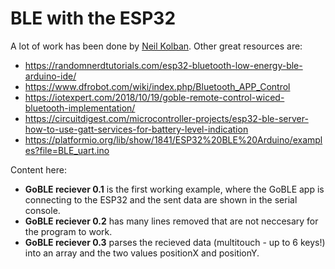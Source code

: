 # BLE with the ESP32

A lot of work has been done by [Neil Kolban](https://github.com/nkolban/esp32-snippets). Other great resources are:
- https://randomnerdtutorials.com/esp32-bluetooth-low-energy-ble-arduino-ide/
- https://www.dfrobot.com/wiki/index.php/Bluetooth_APP_Control
- https://iotexpert.com/2018/10/19/goble-remote-control-wiced-bluetooth-implementation/
- https://circuitdigest.com/microcontroller-projects/esp32-ble-server-how-to-use-gatt-services-for-battery-level-indication
- https://platformio.org/lib/show/1841/ESP32%20BLE%20Arduino/examples?file=BLE_uart.ino

Content here:

- **GoBLE reciever 0.1** is the first working example, where the GoBLE app is connecting to the ESP32 and the sent data are shown in the serial console.
- **GoBLE reciever 0.2** has many lines removed that are not neccesary for the program to work.
- **GoBLE reciever 0.3** parses the recieved data (multitouch - up to 6 keys!) into an array and the two values positionX and positionY.
